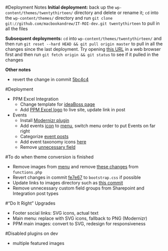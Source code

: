 #Deployment Notes
 **Initial deployment:** back up the `wp-content/themes/twentythirteen/` directory and delete or rename it; `cd` into the `wp-content/themes/` directory and run `git clone git://github.com/macbookandrew/IT-ROI-dev.git twentythirteen` to pull in all the files

**Subsequent deployments:** `cd` into `wp-content/themes/twentythirteen/` and then run `git reset --hard HEAD && git pull origin master` to pull in all the changes since the last deployment. Try opening [this URL](http://itroisolutions.com/git-pull-DTh1frHRSybxQ1blQn5fl.php) in a web browser first and then run `git fetch origin && git status` to see if it pulled in the changes

**Other notes**

 - revert the change in commit [5bc4c4](https://github.com/macbookandrew/IT-ROI-dev/commit/5bc4c4a9f5f642d0c9181fa8c709294f437a6f89)

#Deployment
 - PPM Excel Integration
     - Change template for [ideaBoss page](https://itroisolutions.com/wp-admin/post.php?post=3396&action=edit)
     - Add [PPM Excel logo](http://dev.itroisolutions.com/wp-content/uploads/2014/01/ppm-excel-interface-logo.png) to live site, update link in post
 - Events
     - Install [Modernizr plugin](https://downloads.wordpress.org/plugin/modernizr.2.8.3.zip)
     - Add events [icon](https://github.com/Pressed-Solutions/IT-ROI-dev/blob/8c0228ce55cf3ad290546de78418c503d3645bde/images/menu-icons-embedded/Events.png) to [menu](https://itroisolutions.com/wp-admin/nav-menus.php), switch menu order to put Events on far right
     - Categorize [event posts](https://itroisolutions.com/wp-admin/edit.php?post_type=event)
     - Add event taxonomy icons [here](https://itroisolutions.com/wp-admin/edit-tags.php?taxonomy=event_type&post_type=event)
     - Remove [unnecessary field](https://itroisolutions.com/wp-admin/post.php?post=3230)

#To do when theme conversion is finished
 - Remove images from [menu](https://itroisolutions.com/wp-admin/nav-menus.php) and remove [these changes](https://github.com/macbookandrew/IT-ROI-dev/commit/944cef2) from `functions.php`
 - Revert changes in commit [fe7e67](http://github.com/macbookandrew/IT-ROI-dev/commit/fe7e6787b312038ded629c46b0c8075073c00d4d) to `bootstrap.css` if possible
 - Update links to images directory such as [this commit](https://github.com/Pressed-Solutions/IT-ROI-dev/commit/3bfd09dc040f4f8046081360e2771929ac1c7aaf)
 - Remove unnecessary custom field groups from Sharepoint and Integration post types

#“Do It Right” Upgrades
 - Footer social links: SVG icons, actual text
 - Main menu: replace with SVG icons, fallback to PNG (Modernizr)
 - PPM main images: convert to SVG, redesign for responsiveness

#Disabled plugins on dev
 - multiple featured images
